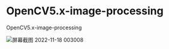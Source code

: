 # OpenCV5.x-image-processing
OpenCV5.x-image-processing


![屏幕截图 2022-11-18 003008](https://user-images.githubusercontent.com/36963108/202504214-5abb84ed-5d4f-48b8-a5f4-56030e1359b0.png)
